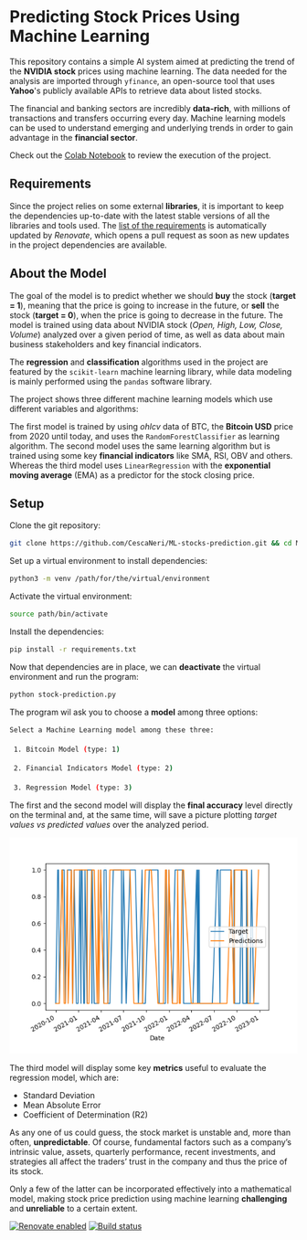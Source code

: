 # Predicting Stock Prices Using Machine Learning

This repository contains a simple AI system aimed at predicting the trend of the **NVIDIA stock** prices using machine learning.
The data needed for the analysis are imported through `yfinance`, an open-source tool that uses **Yahoo**'s publicly available APIs to retrieve data about listed stocks.

The financial and banking sectors are incredibly **data-rich**, with millions of transactions and transfers occurring every day.
Machine learning models can be used to understand emerging and underlying trends in order to gain advantage in the **financial sector**.

Check out the [Colab Notebook](stock_prediction.ipynb) to review the execution of the project. 

## Requirements

Since the project relies on some external **libraries**, it is important to keep the dependencies up-to-date with the latest stable versions of all the libraries and tools used.
The [list of the requirements](requirements.txt) is automatically updated by *Renovate*, which opens a pull request as soon as new updates in the project dependencies are available.

## About the Model

The goal of the model is to predict whether we should **buy** the stock (**target = 1**), meaning that the price is going to increase in the future, or **sell** the stock (**target = 0**), when the price is going to decrease in the future.
The model is trained using data about NVIDIA stock (*Open, High, Low, Close, Volume*) analyzed over a given period of time, as well as data about main business stakeholders and key financial indicators. 

The **regression** and **classification** algorithms used in the project are featured by the `scikit-learn` machine learning library, while data modeling is mainly performed using the `pandas` software library. 

The project shows three different machine learning models which use different variables and algorithms:

The first model is trained by using *ohlcv* data of BTC, the **Bitcoin USD** price from 2020 until today, and uses the `RandomForestClassifier` as learning algorithm.
The second model uses the same learning algorithm but is trained using some key **financial indicators** like SMA, RSI, OBV and others.
Whereas the third model uses `LinearRegression` with the **exponential moving average** (EMA) as a predictor for the stock closing price.

## Setup

Clone the git repository:

```bash
git clone https://github.com/CescaNeri/ML-stocks-prediction.git && cd ML-stocks-prediction
```

Set up a virtual environment to install dependencies:

```bash
python3 -m venv /path/for/the/virtual/environment
```

Activate the virtual environment:

```bash
source path/bin/activate
```

Install the dependencies:

```bash
pip install -r requirements.txt
```

Now that dependencies are in place, we can **deactivate** the virtual environment and run the program: 

```bash
python stock-prediction.py
```

The program wil ask you to choose a **model** among three options:

```bash
Select a Machine Learning model among these three:

 1. Bitcoin Model (type: 1)

 2. Financial Indicators Model (type: 2)

 3. Regression Model (type: 3)

```

The first and the second model will display the **final accuracy** level directly on the terminal and, at the same time, will save a picture plotting *target values vs predicted values* over the analyzed period.

![plot](img/model-one-bitcoin.png)

The third model will display some key **metrics** useful to evaluate the regression model, which are:

- Standard Deviation
- Mean Absolute Error
- Coefficient of Determination (R2)

As any one of us could guess, the stock market is unstable and, more than often, **unpredictable**.
Of course, fundamental factors such as a company’s intrinsic value, assets, quarterly performance, recent investments, and strategies all affect the traders’ trust in the company and thus the price of its stock. 

Only a few of the latter can be incorporated effectively into a mathematical model, making stock price prediction using machine learning **challenging** and **unreliable** to a certain extent.

[![Renovate enabled](https://img.shields.io/badge/renovate-enabled-brightgreen.svg)](https://renovatebot.com/)
[![Build status](https://github.com/renovatebot/renovate/workflows/build/badge.svg)](https://github.com/renovatebot/renovate/actions)




